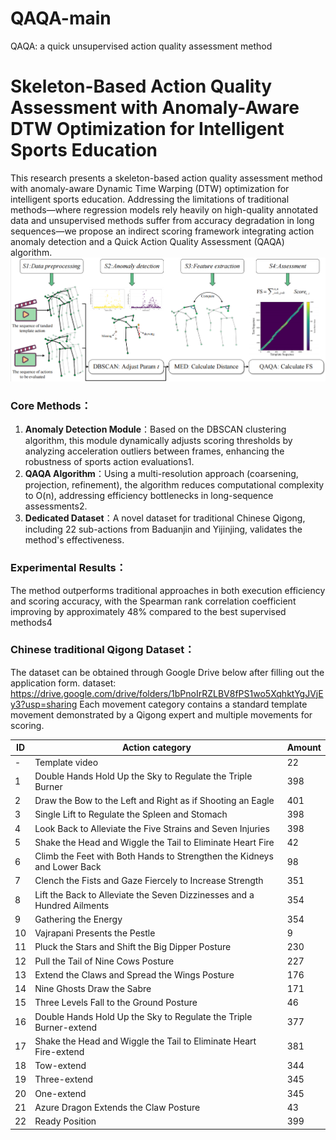 # QAQA-main
QAQA: a quick unsupervised action quality assessment method

# Skeleton-Based Action Quality Assessment with Anomaly-Aware DTW Optimization for Intelligent Sports Education

This research presents a skeleton-based action quality assessment method with anomaly-aware Dynamic Time Warping (DTW) optimization for intelligent sports education. Addressing the limitations of traditional methods—where regression models rely heavily on high-quality annotated data and unsupervised methods suffer from accuracy degradation in long sequences—we propose an indirect scoring framework integrating action anomaly detection and a Quick Action Quality Assessment (QAQA) algorithm.
![image](/asset/pipeline.png)
### Core Methods：

1. **Anomaly Detection Module**：Based on the DBSCAN clustering algorithm, this module dynamically adjusts scoring thresholds by analyzing acceleration outliers between frames, enhancing the robustness of sports action evaluations1.
2. **QAQA Algorithm**：Using a multi-resolution approach (coarsening, projection, refinement), the algorithm reduces computational complexity to O(n), addressing efficiency bottlenecks in long-sequence assessments2.
3. **Dedicated Dataset**：A novel dataset for traditional Chinese Qigong, including 22 sub-actions from Baduanjin and Yijinjing, validates the method's effectiveness.

### Experimental Results：

The method outperforms traditional approaches in both execution efficiency and scoring accuracy, with the Spearman rank correlation coefficient improving by approximately 48% compared to the best supervised methods4

### Chinese traditional Qigong Dataset：

The dataset can be obtained through Google Drive below after filling out the application form.
dataset: https://drive.google.com/drive/folders/1bPnoIrRZLBV8fPS1wo5XqhktYgJVjEy3?usp=sharing
Each movement category contains a standard template movement demonstrated by a Qigong expert and multiple movements for scoring.

| ID  | Action category | Amount |
| --- | --- | --- |
| -   | Template video | 22  |
| 1   | Double Hands Hold Up the Sky to Regulate the Triple Burner | 398 |
| 2   | Draw the Bow to the Left and Right as if Shooting an Eagle | 401 |
| 3   | Single Lift to Regulate the Spleen and Stomach | 398 |
| 4   | Look Back to Alleviate the Five Strains and Seven Injuries | 398 |
| 5   | Shake the Head and Wiggle the Tail to Eliminate Heart Fire | 42  |
| 6   | Climb the Feet with Both Hands to Strengthen the Kidneys and Lower Back | 98  |
| 7   | Clench the Fists and Gaze Fiercely to Increase Strength | 351 |
| 8   | Lift the Back to Alleviate the Seven Dizzinesses and a Hundred Ailments | 354 |
| 9   | Gathering the Energy | 354 |
| 10  | Vajrapani Presents the Pestle | 9   |
| 11  | Pluck the Stars and Shift the Big Dipper Posture | 230 |
| 12  | Pull the Tail of Nine Cows Posture | 227 |
| 13  | Extend the Claws and Spread the Wings Posture | 176 |
| 14  | Nine Ghosts Draw the Sabre | 171 |
| 15  | Three Levels Fall to the Ground Posture | 46  |
| 16  | Double Hands Hold Up the Sky to Regulate the Triple Burner-extend | 377 |
| 17  | Shake the Head and Wiggle the Tail to Eliminate Heart Fire-extend | 381 |
| 18  | Tow-extend | 344 |
| 19  | Three-extend | 345 |
| 20  | One-extend | 345 |
| 21  | Azure Dragon Extends the Claw Posture | 43  |
| 22  | Ready Position | 399 |
